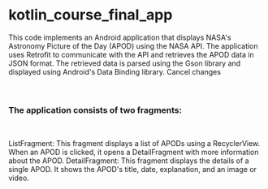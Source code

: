 # kotlin_course_final_app

This code implements an Android application that displays NASA's Astronomy Picture of the Day (APOD) using the NASA API. The application uses Retrofit to communicate with the API and retrieves the APOD data in JSON format. The retrieved data is parsed using the Gson library and displayed using Android's Data Binding library.
Cancel changes
<br>
<br>
<br>

### The application consists of two fragments:
<br>

ListFragment: This fragment displays a list of APODs using a RecyclerView. When an APOD is clicked, it opens a DetailFragment with more information about the APOD.
DetailFragment: This fragment displays the details of a single APOD. It shows the APOD's title, date, explanation, and an image or video.
